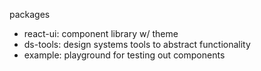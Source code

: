 packages

- react-ui: component library w/ theme
- ds-tools: design systems tools to abstract functionality
- example: playground for testing out components
